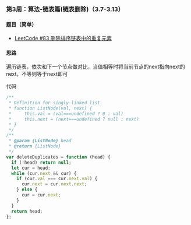 ### 第3周：算法-链表篇(链表删除)（3.7-3.13）

#### 题目（简单）

- [LeetCode #83 删除排序链表中的重复元素](https://leetcode-cn.com/problems/remove-duplicates-from-sorted-list/)

#### 思路

遍历链表，依次和下一个节点做对比，当值相等时将当前节点的next指向next的next，不等则等于next即可

代码

```javascript
/**
 * Definition for singly-linked list.
 * function ListNode(val, next) {
 *     this.val = (val===undefined ? 0 : val)
 *     this.next = (next===undefined ? null : next)
 * }
 */
/**
 * @param {ListNode} head
 * @return {ListNode}
 */
var deleteDuplicates = function (head) {
  if (!head) return null;
  let cur = head;
  while (cur.next && cur) {
    if (cur.val === cur.next.val) {
      cur.next = cur.next.next;
    } else {
      cur = cur.next;
    }
  }
  return head;
};

```


